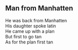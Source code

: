 Man from Manhatten
---
He was back from Manhatten  
His daughter spoke latin  
He came up with a plan  
But first to go tan  
As for the plan first tan  
